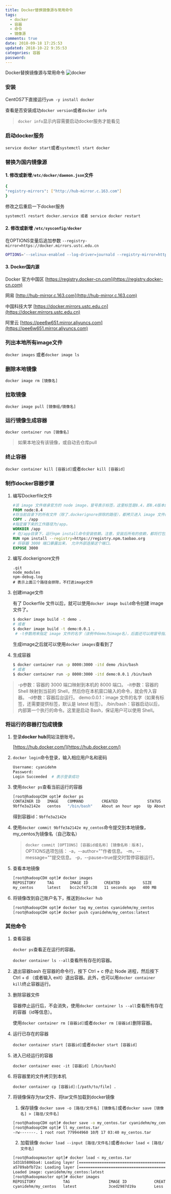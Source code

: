 ```yaml
---
title: Docker替换镜像源与常用命令
tags:
  - docker
  - 容器
  - 命令
  - 镜像源
comments: true
date: 2018-09-18 17:25:53
updated: 2018-10-22 9:35:53
categories: 容器
password:
---
```

Docker替换镜像源与常用命令
![docker](http://ot87uvd34.bkt.clouddn.com/docker%E5%B8%B8%E7%94%A8%E5%91%BD%E4%BB%A4/docker2.jpg)
<!-- more -->

### 安装

CentOS7下直接运行`yum -y install docker`

查看是否安装成功`docker version`或者`docker info`

> `docker info`显示内容需要启动docker服务才能看见

### 启动docker服务

`service docker start`或者`systemctl start docker`

### 替换为国内镜像源
#### 1. 修改或新增`/etc/docker/daemon.json`文件
```bash
{
"registry-mirrors": ["http://hub-mirror.c.163.com"]
}
```
修改之后重启一下docker服务
```bash
systemctl restart docker.service 或者 service docker restart
```
#### 2. 修改或新增 `/etc/sysconfig/docker`
在OPTIONS变量后追加参数  `--registry-mirror=https://docker.mirrors.ustc.edu.cn`
```bash
OPTIONS='--selinux-enabled --log-driver=journald --registry-mirror=https://docker.mirrors.ustc.edu.cn'
```
#### 3. Docker国内源
Docker 官方中国区
[https://registry.docker-cn.com](https://registry.docker-cn.com)

网易
[http://hub-mirror.c.163.com](http://hub-mirror.c.163.com)

中国科技大学
[https://docker.mirrors.ustc.edu.cn](https://docker.mirrors.ustc.edu.cn)

阿里云
[https://pee6w651.mirror.aliyuncs.com](https://pee6w651.mirror.aliyuncs.com)

### 列出本地所有image文件

`docker images` 或者`docker image ls`

### 删除本地镜像

`docker image rm [镜像名]`

### 拉取镜像

`docker image pull [镜像组/镜像名]`

### 运行镜像生成容器

`docker container run [镜像名]`

> 如果本地没有该镜像，或自动去仓库pull

### 终止容器

`docker container kill [容器id]`或者`docker kill [容器id]`

### 制作docker容器步骤

1. 编写Dockerfile文件

   ```dockerfile
   #该 image 文件继承官方的 node image，冒号表示标签，这里标签是8.4，即8.4版本的 node。
   FROM node:8.4
   #将当前目录下的所有文件（除了.dockerignore排除的路径），都拷贝进入 image 文件的/app目录。
   COPY . /app
   #指定接下来的工作路径为/app。
   WORKDIR /app
   # 在/app目录下，运行npm install命令安装依赖。注意，安装后所有的依赖，都将打包进入 image 文件。
   RUN npm install --registry=https://registry.npm.taobao.org
   # 将容器 3000 端口暴露出来， 允许外部连接这个端口。
   EXPOSE 3000
   ```

2. 编写.dockerignore文件

   ```
   .git
   node_modules
   npm-debug.log
   # 表示上面三个路径会排除，不打进image文件
   ```

3. 创建image文件

   有了 Dockerfile 文件以后，就可以使用`docker image build`命令创建 image 文件了。

   ```bash
   $ docker image build -t demo .
   # 或者
   $ docker image build -t demo:0.0.1 .
    # -t参数用来指定 image 文件的名字（该例中demo为image名），后面还可以用冒号指定标签。如果不指定，默认的标签就是latest。最后的那个点表示 Dockerfile 文件所在的路径，上例是当前路径，所以是一个点。
   ```
   生成image之后就可以使用`docker images`查看到了

4. 生成容器

   ```bash
   $ docker container run -p 8000:3000 -itd demo /bin/bash
   # 或者
   $ docker container run -p 8000:3000 -itd demo:0.0.1 /bin/bash
   ```
> -p参数：容器的 3000 端口映射到本机的 8000 端口。
> -it参数：容器的 Shell 映射到当前的 Shell，然后你在本机窗口输入的命令，就会传入容器。
> -d参数：容器后台运行。
> demo:0.0.1：image 文件的名字（如果有标签，还需要提供标签，默认是 latest 标签）。
> /bin/bash：容器启动以后，内部第一个执行的命令。这里是启动 Bash，保证用户可以使用 Shell。

### 将运行的容器打包成镜像
1. 登录**docker hub**网站注册账号。

    [https://hub.docker.com/](https://hub.docker.com/)
2. `docker login`命令登录，输入相应用户名和密码
    ```bash
    Username: cyanidehm
    Password: 
    Login Succeeded  # 表示登录成功
    ```
3. 使用`docker ps`查看当前运行的容器
    ```bash
    [root@hadoopCDH opt]# docker ps
    CONTAINER ID   IMAGE    COMMAND        CREATED             STATUS              PORTS     NAMES
    9bffe3a2142e   centos   "/bin/bash"    About an hour ago   Up About an hour              vigilant_dijkstra
    ```
    得到容器id：`9bffe3a2142e`
4. 使用`docker commit 9bffe3a2142e my_centos`命令提交到本地镜像，my_centos为镜像名（自己取名）

    > `docker commit [OPTIONS] [容器id或名称] [镜像名称：版本]`，OPTIONS选项包括：
    > -a，--author=""作者信息。
    > -m，--message=""提交信息。
    > -p，--pause=true提交时暂停容器运行。
5. 查看本地镜像
    ```bash
    [root@hadoopCDH opt]# docker images
    REPOSITORY     TAG       IMAGE ID       CREATED          SIZE
    my_centos      latest    bcc2cf471c38   11 seconds ago   400 MB
    ```
6. 将镜像改到自己账户名下，推送到`docker hub`
    ```bash
    [root@hadoopCDH opt]# docker tag my_centos cyanidehm/my_centos
    [root@hadoopCDH opt]# docker push cyanidehm/my_centos:latest
    ```

### 其他命令

1. 查看容器

   `docker ps`查看正在运行的容器。

   `docker container ls --all`查看所有存在的容器。

2. 退出容器bash
   在容器的命令行，按下 Ctrl + c 停止 Node 进程，然后按下 Ctrl + d （或者输入 exit）退出容器。此外，也可以用`docker container kill`终止容器运行。

3. 删除容器文件

   容器停止运行后，不会消失，使用`docker container ls --all`查看所有存在的容器（id等信息）。

   使用`docker container rm [容器id]`或者`docker rm [容器id]`删除容器。

4. 运行已存在的容器

   `docker container start [容器id]`或者`docker start [容器id]`

5. 进入已经运行的容器

   `docker container exec -it [容器id] [/bin/bash]`

6. 将容器里的文件拷贝到本机

   `docker container cp [容器id]:[/path/to/file] .`

7. 将镜像保存为tar文件、将tar文件加载到docker镜像
    1. 保存镜像
    `docker save -o [路径/文件名] [镜像名]`或者`docker save [镜像名] > [路径/文件名]`
    ```bash
    [root@hadoopCDH opt]# docker save -o my_centos.tar cyanidehm/my_centos:latest
    [root@hadoopCDH opt]# ll my_centos.tar 
    -rw-------. 1 root root 779944960 10月 17 03:40 my_centos.tar
    ```
    2. 加载镜像
    `docker load --input [路径/文件名]`或者`docker load < [路径/文件名]`
    ```bash
    [root@hadoopmaster opt]# docker load < my_centos.tar 
    1d31b5806ba4: Loading layer [==================================================>] 208.3 MB/208.3 MB
    a5789abfb72a: Loading layer [==================================================>] 571.6 MB/571.6 MB
    Loaded image: cyanidehm/my_centos:latest
    [root@hadoopmaster opt]# docker images
    REPOSITORY            TAG                 IMAGE ID            CREATED                  SIZE
    cyanidehm/my_centos   latest              3ced2987d19a        Less than a second ago   765 MB
    ```
    

